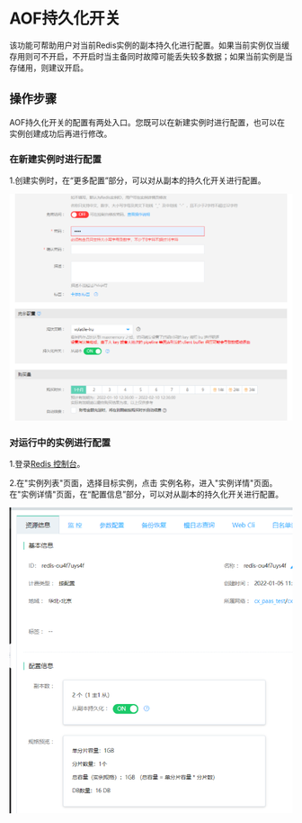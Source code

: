 # AOF持久化开关

该功能可帮助用户对当前Redis实例的副本持久化进行配置。如果当前实例仅当缓存用则可不开启，不开启时当主备同时故障可能丢失较多数据；如果当前实例是当存储用，则建议开启。

##  操作步骤

AOF持久化开关的配置有两处入口。您既可以在新建实例时进行配置，也可以在实例创建成功后再进行修改。

###  在新建实例时进行配置

1.创建实例时，在“更多配置”部分，可以对从副本的持久化开关进行配置。

![](../../../../../image/Redis/AOFSwitch-1.png)


###  对运行中的实例进行配置

1.登录[Redis 控制台](https://redis-console.jdcloud.com/redis)。

2.在"实例列表"页面，选择目标实例，点击 实例名称，进入"实例详情"页面。在"实例详情"页面，在“配置信息”部分，可以对从副本的持久化开关进行配置。

![](../../../../../image/Redis/AOFSwitch-2.png)


